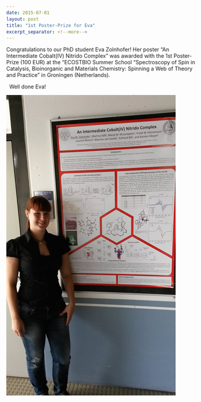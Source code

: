 ```yaml
---
date: 2015-07-01
layout: post
title: "1st Poster-Prize for Eva"
excerpt_separator: <!--more-->
---
```


Congratulations to our PhD student Eva Zolnhofer! 
Her poster “An Intermediate Cobalt(IV) Nitrido Complex” was awarded with the 1st  Poster-Prize (100 EUR) at the “ECOSTBIO Summer School “Spectroscopy of Spin in  Catalysis, Bioinorganic and Materials Chemistry: Spinning a Web of Theory and Practice” in Groningen (Netherlands). 
<!--more-->
 
Well done Eva! 

![Eva](/assets/img/2017/Eva_Poster_web_klein.jpg)

